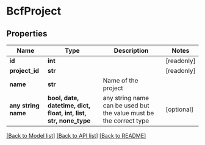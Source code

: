# BcfProject


## Properties
Name | Type | Description | Notes
------------ | ------------- | ------------- | -------------
**id** | **int** |  | [readonly] 
**project_id** | **str** |  | [readonly] 
**name** | **str** | Name of the project | 
**any string name** | **bool, date, datetime, dict, float, int, list, str, none_type** | any string name can be used but the value must be the correct type | [optional]

[[Back to Model list]](../README.md#documentation-for-models) [[Back to API list]](../README.md#documentation-for-api-endpoints) [[Back to README]](../README.md)


